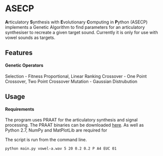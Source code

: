 # ASECP

**A**rticulatory **S**ynthesis with **E**volutionary **C**omputing in **P**ython (ASECP) implements a Genetic Algorithm to find parameters for an articulatory synthesiser to recreate a given target sound. Currently it is only for use with vowel sounds as targets. 

## Features

#### Genetic Operators 
Selection - Fitness Proportional, Linear Ranking
Crossover - One Point Crossover, Two Point Crossover
Mutation - Gaussian Distrubution


## Usage

#### Requirements
The program uses PRAAT for the articulatory synthesis and signal processing. The PRAAT binaries can be downloaded [here](http://www.fon.hum.uva.nl/praat/).
As well as Python 2.7, NumPy and MatPlotLib are required for 

The script is run from the command line.
```
python main.py vowel-a.wav 5 20 0.2 0.2 P A4 EUC 01
```

